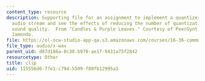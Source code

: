 ```yaml
---
content_type: resource
description: Supporting file for an assignment to implement a quantizer for a sampled
  audio stream and see the effects of reducing the number of quantization levels on
  sound quality.  From "Candles & Purple Leaves." Courtesy of PeerGynt Lobogris on
  Jamendo.
file: https://ol-ocw-studio-app-qa.s3.amazonaws.com/courses/16-36-communication-systems-engineering-spring-2009/115556d677e1c7945509f80fb12995a3_clip.wav
file_type: audio/x-wav
parent_uid: d87d186a-8c38-b970-ae17-9431a75f2842
resourcetype: Other
title: clip
uid: 115556d6-77e1-c794-5509-f80fb12995a3
---
```

